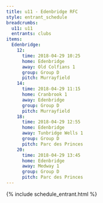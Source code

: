 ```yaml
---
title: u11 - Edenbridge RFC
style: entrant_schedule
breadcrumbs:
  u11: u11
  entrants: clubs
items:
  Edenbridge:
    12:
      time: 2018-04-29 10:25
      home: Edenbridge
      away: Old Colfians 1
      group: Group D
      pitch: Murrayfield
    14:
      time: 2018-04-29 11:15
      home: Cranbrook 1
      away: Edenbridge
      group: Group D
      pitch: Murrayfield
    18:
      time: 2018-04-29 12:55
      home: Edenbridge
      away: Tunbridge Wells 1
      group: Group D
      pitch: Parc des Princes
    20:
      time: 2018-04-29 13:45
      home: Edenbridge
      away: Medway 1
      group: Group D
      pitch: Parc des Princes
---
```


{% include schedule_entrant.html %}
